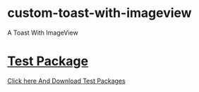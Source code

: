 # custom-toast-with-imageview
A Toast With ImageView

<a href="https://github.com/kuttahaitu/custom-toast-with-imageview/blob/main/debug.apk"><h1>Test Package</h1></a>
<a href="https://github.com/kuttahaitu/custom-toast-with-imageview/blob/main/debug.apk">Click here And Download Test Packages</a>
